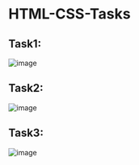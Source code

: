 # HTML-CSS-Tasks

## Task1:

![image](https://user-images.githubusercontent.com/68341128/230142852-be1aab98-4c24-4b4b-8e3b-3ebe6876f628.png)

## Task2:  

![image](https://user-images.githubusercontent.com/68341128/230142969-d3cc290c-4ca1-4988-9539-5fa245e48ace.png)

## Task3: 

![image](https://user-images.githubusercontent.com/68341128/230143081-d7415051-a9f9-43fe-9312-ef28e24d7327.png)
